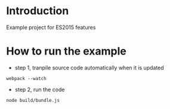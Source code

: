 # Introduction
Example project for ES2015 features

# How to run the example
* step 1, tranpile source code automatically when it is updated
```
webpack --watch
```

* step 2, run the code
```
node build/bundle.js
```
